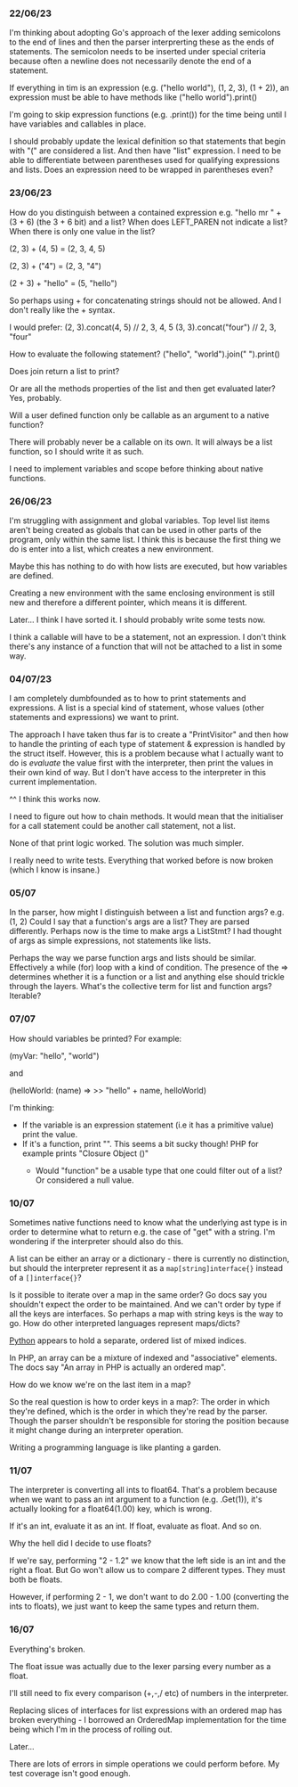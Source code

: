 ### 22/06/23
I'm thinking about adopting Go's approach of the lexer adding semicolons to the end of lines and then the parser interprerting these as the ends of statements. The semicolon needs to be inserted under special criteria because often a newline does not necessarily denote the end of a statement.

If everything in tim is an expression (e.g. ("hello world"), (1, 2, 3), (1 + 2)), an expression must be able to have methods like ("hello world").print()

I'm going to skip expression functions (e.g. .print()) for the time being until I have variables and callables in place.

I should probably update the lexical definition so that statements that begin with "(" are considered a list. And then have "list" expression. I need to be able to differentiate between parentheses used for qualifying expressions and lists. Does an expression need to be wrapped in parentheses even?

### 23/06/23
How do you distinguish between a contained expression e.g. "hello mr " + (3 + 6) (the 3 + 6 bit) and a list? When does LEFT_PAREN not indicate a list? When there is only one value in the list?

(2, 3) + (4, 5) = (2, 3, 4, 5)

(2, 3) + ("4") = (2, 3, "4")

(2 + 3) + "hello" = (5, "hello")

So perhaps using + for concatenating strings should not be allowed. And I don't really like the + syntax.

I would prefer:
(2, 3).concat(4, 5) // 2, 3, 4, 5
(3, 3).concat("four") // 2, 3, "four"

How to evaluate the following statement?
("hello", "world").join(" ").print()

Does join return a list to print?

Or are all the methods properties of the list and then get evaluated later? Yes, probably.

Will a user defined function only be callable as an argument to a native function?

There will probably never be a callable on its own. It will always be a list function, so I should write it as such.

I need to implement variables and scope before thinking about native functions.

### 26/06/23

I'm struggling with assignment and global variables. Top level list items aren't being created as globals that can be used in other parts of the program, only within the same list. I think this is because the first thing we do is enter into a list, which creates a new environment.

Maybe this has nothing to do with how lists are executed, but how variables are defined.

Creating a new environment with the same enclosing environment is still new and therefore a different pointer, which means it is different.

Later... I think I have sorted it. I should probably write some tests now.

I think a callable will have to be a statement, not an expression. I don't think there's any instance of a function that will not be attached to a list in some way.

### 04/07/23

I am completely dumbfounded as to how to print statements and expressions. A list is a special kind of statement, whose values (other statements and expressions) we want to print.

The approach I have taken thus far is to create a "PrintVisitor" and then how to handle the printing of each type of statement & expression is handled by the struct itself. However, this is a problem because what I actually want to do is _evaluate_ the value first with the interpreter, then print the values in their own kind of way. But I don't have access to the interpreter in this current implementation.

^^ I think this works now.

I need to figure out how to chain methods. It would mean that the initialiser for a call statement could be another call statement, not a list.

None of that print logic worked. The solution was much simpler.

I really need to write tests. Everything that worked before is now broken (which I know is insane.)

### 05/07

In the parser, how might I distinguish between a list and function args? e.g. (1, 2) Could I say that a function's args are a list? They are parsed differently. Perhaps now is the time to make args a ListStmt? I had thought of args as simple expressions, not statements like lists.

Perhaps the way we parse function args and lists should be similar. Effectively a while (for) loop with a kind of condition. The presence of the => determines whether it is a function or a list and anything else should trickle through the layers. What's the collective term for list and function args? Iterable?

### 07/07

How should variables be printed? For example:

(myVar: "hello", "world")

and

(helloWorld: (name) => >> "hello" + name, helloWorld)

I'm thinking:
- If the variable is an expression statement (i.e it has a primitive value) print the value.
- If it's a function, print "<function>". This seems a bit sucky though! PHP for example prints "Closure Object ()"
    - Would "function" be a usable type that one could filter out of a list? Or considered a null value.

### 10/07

Sometimes native functions need to know what the underlying ast type is in order to determine what to return e.g. the case of "get" with a string. I'm wondering if the interpreter should also do this.

A list can be either an array or a dictionary - there is currently no distinction, but should the interpreter represent it as a `map[string]interface{}` instead of a `[]interface{}`?

Is it possible to iterate over a map in the same order? Go docs say you shouldn't expect the order to be maintained. And we can't order by type if all the keys are interfaces. So perhaps a map with string keys is the way to go. How do other interpreted languages represent maps/dicts?

[Python](https://morepypy.blogspot.com/2015/01/faster-more-memory-efficient-and-more.html) appears to hold a separate, ordered list of mixed indices.

In PHP, an array can be a mixture of indexed and "associative" elements. The docs say "An array in PHP is actually an ordered map". 

How do we know we're on the last item in a map?

So the real question is how to order keys in a map?: The order in which they're defined, which is the order in which they're read by the parser. Though the parser shouldn't be responsible for storing the position because it might change during an interpreter operation.

Writing a programming language is like planting a garden.

### 11/07

The interpreter is converting all ints to float64. That's a problem because when we want to pass an int argument to a function (e.g. .Get(1)), it's actually looking for a float64(1.00) key, which is wrong.

If it's an int, evaluate it as an int. If float, evaluate as float. And so on.

Why the hell did I decide to use floats?

If we're say, performing "2 - 1.2" we know that the left side is an int and the right a float. But Go won't allow us to compare 2 different types. They must both be floats.

However, if performing 2 - 1, we don't want to do 2.00 - 1.00 (converting the ints to floats), we just want to keep the same types and return them.

### 16/07

Everything's broken.

The float issue was actually due to the lexer parsing every number as a float.

I'll still need to fix every comparison (+,-,/ etc) of numbers in the interpreter.

Replacing slices of interfaces for list expressions with an ordered map has broken everything - I borrowed an OrderedMap implementation for the time being which I'm in the process of rolling out.

Later...

There are lots of errors in simple operations we could perform before. My test coverage isn't good enough.